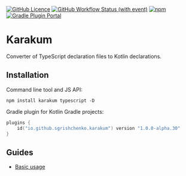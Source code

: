[![GitHub Licence](https://img.shields.io/github/license/karakum-team/karakum)](https://github.com/karakum-team/karakum/blob/master/LICENSE)
[![GitHub Workflow Status (with event)](https://img.shields.io/github/actions/workflow/status/karakum-team/karakum/ci.yml)](https://github.com/karakum-team/karakum/actions/workflows/ci.yml)
[![npm](https://img.shields.io/npm/v/karakum)](https://www.npmjs.com/package/karakum)
[![Gradle Plugin Portal](https://img.shields.io/gradle-plugin-portal/v/io.github.sgrishchenko.karakum)](https://plugins.gradle.org/plugin/io.github.sgrishchenko.karakum)


# Karakum

Converter of TypeScript declaration files to Kotlin declarations.

## Installation

Command line tool and JS API:

```shell
npm install karakum typescript -D
```

Gradle plugin for Kotlin Gradle projects:

```kotlin
plugins {
    id("io.github.sgrishchenko.karakum") version "1.0.0-alpha.30"
}
```

## Guides

* [Basic usage](https://github.com/karakum-team/karakum/blob/master/docs/guides/Basic_usage.md)
